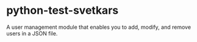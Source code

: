 # python-test-svetkars

A user management module that enables you to add, modify, and remove users in a JSON file.
